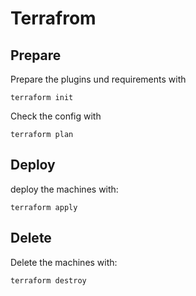 # Terrafrom
## Prepare
Prepare the plugins und requirements with

    terraform init

Check the config with

    terraform plan

## Deploy
deploy the machines with:

    terraform apply

## Delete
Delete the machines with:

    terraform destroy